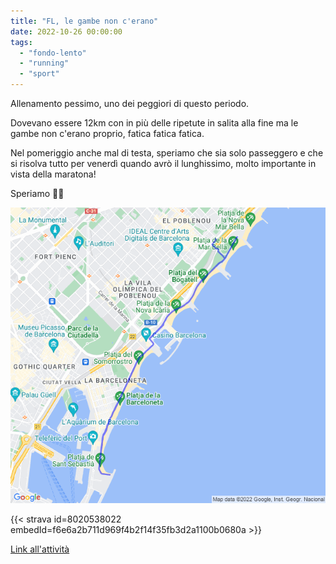 ```yaml
---
title: "FL, le gambe non c'erano"
date: 2022-10-26 00:00:00
tags: 
  - "fondo-lento"
  - "running"
  - "sport"
---
```


Allenamento pessimo, uno dei peggiori di questo periodo.

Dovevano essere 12km con in più delle ripetute in salita alla fine ma le gambe non c'erano proprio, fatica fatica fatica.

Nel pomeriggio anche mal di testa, speriamo che sia solo passeggero e che si risolva tutto per venerdì quando avrò il lunghissimo, molto importante in vista della maratona!

Speriamo 🤞🏻

![](images/20221026-activity-map.png)

{{< strava id=8020538022 embedId=f6e6a2b711d969f4b2f14f35fb3d2a1100b0680a >}}

[Link all'attività](https://strava.com/activities/8020538022)
